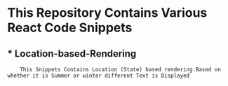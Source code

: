 
# This Repository Contains Various React Code Snippets

 ## * Location-based-Rendering
        This Snippets Contains Location (State) based rendering.Based on whether it is Summer or winter different Text is Displayed
